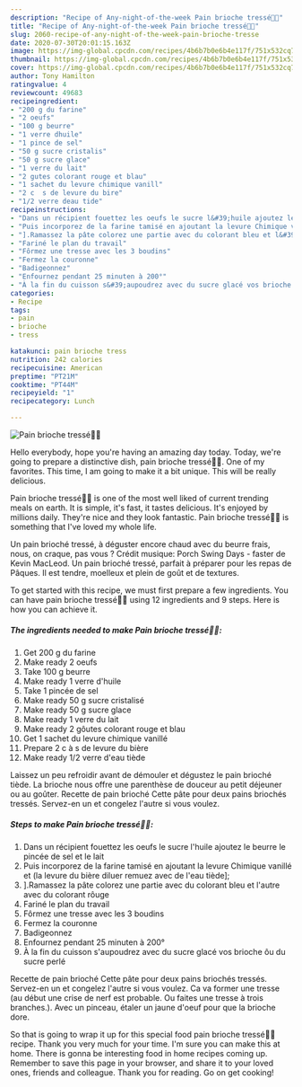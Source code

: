```yaml
---
description: "Recipe of Any-night-of-the-week Pain brioche tressé💙🍔"
title: "Recipe of Any-night-of-the-week Pain brioche tressé💙🍔"
slug: 2060-recipe-of-any-night-of-the-week-pain-brioche-tresse
date: 2020-07-30T20:01:15.163Z
image: https://img-global.cpcdn.com/recipes/4b6b7b0e6b4e117f/751x532cq70/pain-brioche-tresse💙🍔-photo-principale-de-la-recette.jpg
thumbnail: https://img-global.cpcdn.com/recipes/4b6b7b0e6b4e117f/751x532cq70/pain-brioche-tresse💙🍔-photo-principale-de-la-recette.jpg
cover: https://img-global.cpcdn.com/recipes/4b6b7b0e6b4e117f/751x532cq70/pain-brioche-tresse💙🍔-photo-principale-de-la-recette.jpg
author: Tony Hamilton
ratingvalue: 4
reviewcount: 49683
recipeingredient:
- "200 g du farine"
- "2 oeufs"
- "100 g beurre"
- "1 verre dhuile"
- "1 pince de sel"
- "50 g sucre cristalis"
- "50 g sucre glace"
- "1 verre du lait"
- "2 gutes colorant rouge et blau"
- "1 sachet du levure chimique vanill"
- "2 c  s de levure du bire"
- "1/2 verre deau tide"
recipeinstructions:
- "Dans un récipient fouettez les oeufs le sucre l&#39;huile ajoutez le beurre le pincée de sel et le lait"
- "Puis incorporez de la farine tamisé en ajoutant la levure Chimique vanillé et (la levure du bière diluer remuez avec de l&#39;eau tiède];"
- "].Ramassez la pâte colorez une partie avec du colorant bleu et l&#39;autre avec du colorant rôuge"
- "Fariné le plan du travail"
- "Fôrmez une tresse avec les 3 boudins"
- "Fermez la couronne"
- "Badigeonnez"
- "Enfournez pendant 25 minuten à 200°"
- "À la fin du cuisson s&#39;aupoudrez avec du sucre glacé vos brioche ôu du sucre perlé"
categories:
- Recipe
tags:
- pain
- brioche
- tress

katakunci: pain brioche tress 
nutrition: 242 calories
recipecuisine: American
preptime: "PT21M"
cooktime: "PT44M"
recipeyield: "1"
recipecategory: Lunch

---
```



![Pain brioche tressé💙🍔](https://img-global.cpcdn.com/recipes/4b6b7b0e6b4e117f/751x532cq70/pain-brioche-tresse💙🍔-photo-principale-de-la-recette.jpg)

Hello everybody, hope you're having an amazing day today. Today, we're going to prepare a distinctive dish, pain brioche tressé💙🍔. One of my favorites. This time, I am going to make it a bit unique. This will be really delicious.

Pain brioche tressé💙🍔 is one of the most well liked of current trending meals on earth. It is simple, it's fast, it tastes delicious. It's enjoyed by millions daily. They're nice and they look fantastic. Pain brioche tressé💙🍔 is something that I've loved my whole life.

Un pain brioché tressé, à déguster encore chaud avec du beurre frais, nous, on craque, pas vous ? Crédit musique: Porch Swing Days - faster de Kevin MacLeod. Un pain brioché tressé, parfait à préparer pour les repas de Pâques. Il est tendre, moelleux et plein de goût et de textures.


To get started with this recipe, we must first prepare a few ingredients. You can have pain brioche tressé💙🍔 using 12 ingredients and 9 steps. Here is how you can achieve it.

<!--inarticleads1-->

##### The ingredients needed to make Pain brioche tressé💙🍔:

1. Get 200 g du farine
1. Make ready 2 oeufs
1. Take 100 g beurre
1. Make ready 1 verre d&#39;huile
1. Take 1 pincée de sel
1. Make ready 50 g sucre cristalisé
1. Make ready 50 g sucre glace
1. Make ready 1 verre du lait
1. Make ready 2 gôutes colorant rouge et blau
1. Get 1 sachet du levure chimique vanillé
1. Prepare 2 c à s de levure du bière
1. Make ready 1/2 verre d&#39;eau tiède


Laissez un peu refroidir avant de démouler et dégustez le pain brioché tiède. La brioche nous offre une parenthèse de douceur au petit déjeuner ou au goûter. Recette de pain brioché Cette pâte pour deux pains briochés tressés. Servez-en un et congelez l&#39;autre si vous voulez. 

<!--inarticleads2-->

##### Steps to make Pain brioche tressé💙🍔:

1. Dans un récipient fouettez les oeufs le sucre l&#39;huile ajoutez le beurre le pincée de sel et le lait
1. Puis incorporez de la farine tamisé en ajoutant la levure Chimique vanillé et (la levure du bière diluer remuez avec de l&#39;eau tiède];
1. ].Ramassez la pâte colorez une partie avec du colorant bleu et l&#39;autre avec du colorant rôuge
1. Fariné le plan du travail
1. Fôrmez une tresse avec les 3 boudins
1. Fermez la couronne
1. Badigeonnez
1. Enfournez pendant 25 minuten à 200°
1. À la fin du cuisson s&#39;aupoudrez avec du sucre glacé vos brioche ôu du sucre perlé


Recette de pain brioché Cette pâte pour deux pains briochés tressés. Servez-en un et congelez l&#39;autre si vous voulez. Ca va former une tresse (au début une crise de nerf est probable. Ou faites une tresse à trois branches.). Avec un pinceau, étaler un jaune d&#39;oeuf pour que la brioche dore. 

So that is going to wrap it up for this special food pain brioche tressé💙🍔 recipe. Thank you very much for your time. I'm sure you can make this at home. There is gonna be interesting food in home recipes coming up. Remember to save this page in your browser, and share it to your loved ones, friends and colleague. Thank you for reading. Go on get cooking!

